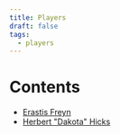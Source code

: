 ```yaml
---
title: Players
draft: false
tags:
  - players
---
```

# Contents
* [Erastis Freyn](erastis-freyn)
* [Herbert "Dakota" Hicks](herbert-hicks)